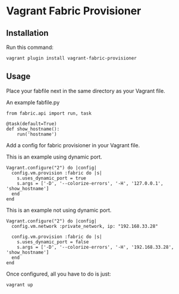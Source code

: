 # Vagrant Fabric Provisioner

## Installation

Run this command:

```
vagrant plugin install vagrant-fabric-provisioner
```

## Usage

Place your fabfile next in the same directory as your Vagrant file.

An example fabfile.py

```
from fabric.api import run, task

@task(default=True)
def show_hostname():
    run('hostname')
```

Add a config for fabric provisioner in your Vagrant file.

This is an example using dynamic port.

```
Vagrant.configure("2") do |config|
  config.vm.provision :fabric do |s|
    s.uses_dynamic_port = true
    s.args = ['-D', '--colorize-errors', '-H', '127.0.0.1', 'show_hostname']
  end
end
```

This is an example not using dynamic port.

```
Vagrant.configure("2") do |config|
  config.vm.network :private_network, ip: "192.168.33.28"

  config.vm.provision :fabric do |s|
    s.uses_dynamic_port = false
    s.args = ['-D', '--colorize-errors', '-H', '192.168.33.28', 'show_hostname']
  end
end
```

Once configured, all you have to do is just:

```
vagrant up
```
